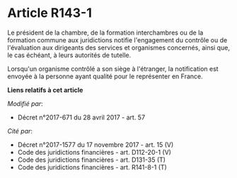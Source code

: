 # Article R143-1

Le président de la chambre, de la formation interchambres ou de la formation commune aux juridictions notifie l'engagement du
contrôle ou de l'évaluation aux dirigeants des services et organismes concernés, ainsi que, le cas échéant, à leurs autorités
de tutelle.

Lorsqu'un organisme contrôlé a son siège à l'étranger, la notification est envoyée à la personne ayant qualité pour le
représenter en France.

**Liens relatifs à cet article**

_Modifié par_:

  - Décret n°2017-671 du 28 avril 2017 - art. 57

_Cité par_:

  - Décret n°2017-1577 du 17 novembre 2017 - art. 15 (V)
  - Code des juridictions financières - art. D112-20-1 (V)
  - Code des juridictions financières - art. D131-35 (T)
  - Code des juridictions financières - art. R141-8-1 (T)
